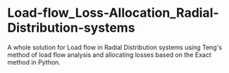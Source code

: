 # Load-flow_Loss-Allocation_Radial-Distribution-systems
A whole solution for Load flow in Radial Distribution systems using Teng's method of load flow analysis and allocating losses based on the Exact method in Python.
